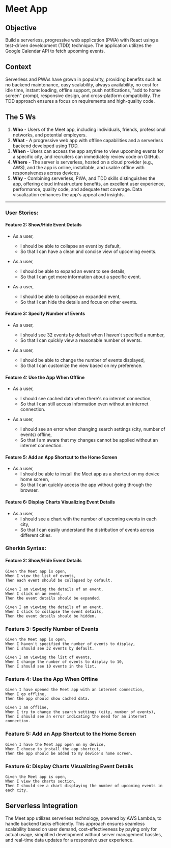 # Meet App

## Objective

Build a serverless, progressive web application (PWA) with React using a test-driven development (TDD) technique. The application utilizes the Google Calendar API to fetch upcoming events.

## Context

Serverless and PWAs have grown in popularity, providing benefits such as no backend maintenance, easy scalability, always availability, no cost for idle time, instant loading, offline support, push notifications, "add to home screen" prompt, responsive design, and cross-platform compatibility. The TDD approach ensures a focus on requirements and high-quality code.

## The 5 Ws

1. **Who** - Users of the Meet app, including individuals, friends, professional networks, and potential employers.
2. **What** - A progressive web app with offline capabilities and a serverless backend developed using TDD.
3. **When** - Users can access the app anytime to view upcoming events for a specific city, and recruiters can immediately review code on GitHub.
4. **Where** - The server is serverless, hosted on a cloud provider (e.g., AWS), and the app is online, installable, and usable offline with responsiveness across devices.
5. **Why** - Combining serverless, PWA, and TDD skills distinguishes the app, offering cloud infrastructure benefits, an excellent user experience, performance, quality code, and adequate test coverage. Data visualization enhances the app's appeal and insights.

---

### User Stories:

#### Feature 2: Show/Hide Event Details
- As a user,
  - I should be able to collapse an event by default,
  - So that I can have a clean and concise view of upcoming events.

- As a user,
  - I should be able to expand an event to see details,
  - So that I can get more information about a specific event.

- As a user,
  - I should be able to collapse an expanded event,
  - So that I can hide the details and focus on other events.

#### Feature 3: Specify Number of Events
- As a user,
  - I should see 32 events by default when I haven't specified a number,
  - So that I can quickly view a reasonable number of events.

- As a user,
  - I should be able to change the number of events displayed,
  - So that I can customize the view based on my preference.

#### Feature 4: Use the App When Offline
- As a user,
  - I should see cached data when there's no internet connection,
  - So that I can still access information even without an internet connection.

- As a user,
  - I should see an error when changing search settings (city, number of events) offline,
  - So that I am aware that my changes cannot be applied without an internet connection.

#### Feature 5: Add an App Shortcut to the Home Screen
- As a user,
  - I should be able to install the Meet app as a shortcut on my device home screen,
  - So that I can quickly access the app without going through the browser.

#### Feature 6: Display Charts Visualizing Event Details
- As a user,
  - I should see a chart with the number of upcoming events in each city,
  - So that I can easily understand the distribution of events across different cities.

### Gherkin Syntax:

#### Feature 2: Show/Hide Event Details
```gherkin
Given the Meet app is open,
When I view the list of events,
Then each event should be collapsed by default.

Given I am viewing the details of an event,
When I click on an event,
Then the event details should be expanded.

Given I am viewing the details of an event,
When I click to collapse the event details,
Then the event details should be hidden.
```

### Feature 3: Specify Number of Events
```gherkin
Given the Meet app is open,
When I haven't specified the number of events to display,
Then I should see 32 events by default.

Given I am viewing the list of events,
When I change the number of events to display to 10,
Then I should see 10 events in the list.
```

### Feature 4: Use the App When Offline
```gherkin
Given I have opened the Meet app with an internet connection,
When I go offline,
Then the app should show cached data.

Given I am offline,
When I try to change the search settings (city, number of events),
Then I should see an error indicating the need for an internet connection.
```

### Feature 5: Add an App Shortcut to the Home Screen
```gherkin
Given I have the Meet app open on my device,
When I choose to install the app shortcut,
Then the app should be added to my device's home screen.
```

### Feature 6: Display Charts Visualizing Event Details
```gherkin
Given the Meet app is open,
When I view the charts section,
Then I should see a chart displaying the number of upcoming events in each city.
```

## Serverless Integration

The Meet app utilizes serverless technology, powered by AWS Lambda, to handle backend tasks efficiently. This approach ensures seamless scalability based on user demand, cost-effectiveness by paying only for actual usage, simplified development without server management hassles, and real-time data updates for a responsive user experience.


